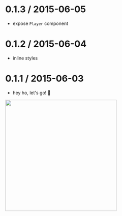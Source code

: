 # 0.1.3 / 2015-06-05

- expose `Player` component

# 0.1.2 / 2015-06-04

- inline styles

# 0.1.1 / 2015-06-03

- hey ho, let's go! 🎸

<img src="https://raw.githubusercontent.com/soundblogs/embed-soundplayer-widget/master/example/screenshots/glass-candy-widget.png" width="350" />
